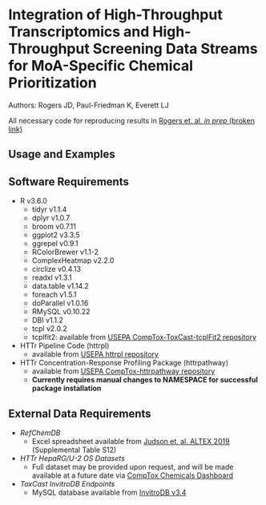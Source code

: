 # Integration of High-Throughput Transcriptomics and High-Throughput Screening Data Streams for MoA-Specific Chemical Prioritization
Authors: Rogers JD, Paul-Friedman K, Everett LJ

All necessary code for reproducing results in [Rogers et. al. *in prep* (broken link)]()

## Usage and Examples

## Software Requirements

- R v3.6.0
    - tidyr v1.1.4
    - dplyr v1.0.7
    - broom v0.7.11
    - ggplot2 v3.3.5
    - ggrepel v0.9.1
    - RColorBrewer v1.1-2
    - ComplexHeatmap v2.2.0
    - circlize v0.4.13
    - readxl v1.3.1
    - data.table v1.14.2
    - foreach v1.5.1
    - doParallel v1.0.16
    - RMySQL v0.10.22
    - DBI v1.1.2
    - tcpl v2.0.2
    - tcplfit2: available from [USEPA CompTox-ToxCast-tcplFit2 repository](https://github.com/USEPA/CompTox-ToxCast-tcplFit2)
- HTTr Pipeline Code (httrpl)
    - available from [USEPA httrpl repository](https://github.com/USEPA/httrpl_pilot)
- HTTr Concentration-Response Profiling Package (httrpathway)
    - available from [USEPA CompTox-httrpathway repository](https://github.com/USEPA/CompTox-httrpathway)
    - **Currently requires manual changes to NAMESPACE for successful package installation**

## External Data Requirements
- *RefChemDB*
    - Excel spreadsheet available from [Judson et. al. ALTEX 2019](https://www.ncbi.nlm.nih.gov/pmc/articles/PMC6784312/) (Supplemental Table S12)
- *HTTr HepaRG/U-2 OS Datasets*
    - Full dataset may be provided upon request, and will be made available at a future date via [CompTox Chemicals Dashboard](https://comptox.epa.gov/dashboard)
- *ToxCast InvitroDB Endpoints*
    - MySQL database available from [InvitroDB v3.4](https://doi.org/10.23645/epacomptox.6062623)